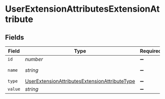 # UserExtensionAttributesExtensionAttribute


## Fields

| Field                                                                                                                 | Type                                                                                                                  | Required                                                                                                              | Description                                                                                                           | Example                                                                                                               |
| --------------------------------------------------------------------------------------------------------------------- | --------------------------------------------------------------------------------------------------------------------- | --------------------------------------------------------------------------------------------------------------------- | --------------------------------------------------------------------------------------------------------------------- | --------------------------------------------------------------------------------------------------------------------- |
| `id`                                                                                                                  | *number*                                                                                                              | :heavy_minus_sign:                                                                                                    | N/A                                                                                                                   | 1                                                                                                                     |
| `name`                                                                                                                | *string*                                                                                                              | :heavy_minus_sign:                                                                                                    | N/A                                                                                                                   | Teacher ID                                                                                                            |
| `type`                                                                                                                | [UserExtensionAttributesExtensionAttributeType](../../models/shared/userextensionattributesextensionattributetype.md) | :heavy_minus_sign:                                                                                                    | N/A                                                                                                                   |                                                                                                                       |
| `value`                                                                                                               | *string*                                                                                                              | :heavy_minus_sign:                                                                                                    | N/A                                                                                                                   | K12                                                                                                                   |